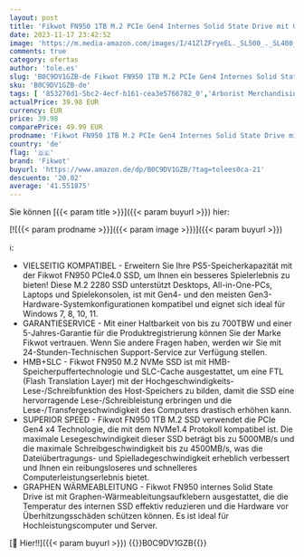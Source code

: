 ```yaml
---
layout: post
title: 'Fikwot FN950 1TB M.2 PCIe Gen4 Internes Solid State Drive mit Graphene Kühlaufkleber - Bis zu 5000 MB/s  Dynamischer SLC Cache  Kompatibel mit Laptops und PC Desktops'
date: 2023-11-17 23:42:52
image: 'https://m.media-amazon.com/images/I/41ZlZFryeEL._SL500_._SL400_.jpg'
comments: true
category: ofertas
author: 'tole.es'
slug: 'B0C9DV1GZB-de Fikwot FN950 1TB M.2 PCIe Gen4 Internes Solid State Drive...'
sku: 'B0C9DV1GZB-de'
tags: [ '853270d1-5bc2-4ecf-b161-cea3e5766782_0','Arborist Merchandising Root','Computer & Zubehör','Custom Stores','Datenspeicher','Interne SSD','Interne Solid State Drives','Interner Speicher','Komponenten','PC-Gaming','Self Service','fikwot','🇩🇪', ]
actualPrice: 39.98 EUR
currency: EUR
price: 39.98
comparePrice: 49.99 EUR
prodname: 'Fikwot FN950 1TB M.2 PCIe Gen4 Internes Solid State Drive mit Graphene Kühlaufkleber - Bis zu 5000 MB/s  Dynamischer SLC Cache  Kompatibel mit Laptops und PC Desktops'
country: 'de'
flag: '🇩🇪'
brand: 'Fikwot'
buyurl: 'https://www.amazon.de/dp/B0C9DV1GZB/?tag=tolees0ca-21'
descuento: '20.02'
average: '41.551875'
---
```


Sie können [{{< param title >}}]({{< param buyurl >}}) hier:

[![{{< param prodname >}}]({{< param image >}})]({{< param buyurl >}})

ℹ️:

- VIELSEITIG KOMPATIBEL - Erweitern Sie Ihre PS5-Speicherkapazität mit der Fikwot FN950 PCIe4.0 SSD, um Ihnen ein besseres Spielerlebnis zu bieten! Diese M.2 2280 SSD unterstützt Desktops, All-in-One-PCs, Laptops und Spielekonsolen, ist mit Gen4- und den meisten Gen3-Hardware-Systemkonfigurationen kompatibel und eignet sich ideal für Windows 7, 8, 10, 11.
- GARANTIESERVICE - Mit einer Haltbarkeit von bis zu 700TBW und einer 5-Jahres-Garantie für die Produktregistrierung können Sie der Marke Fikwot vertrauen. Wenn Sie andere Fragen haben, werden wir Sie mit 24-Stunden-Technischen Support-Service zur Verfügung stellen.
- HMB+SLC - Fikwot FN950 M.2 NVMe SSD ist mit HMB-Speicherpuffertechnologie und SLC-Cache ausgestattet, um eine FTL (Flash Translation Layer) mit der Hochgeschwindigkeits-Lese-/Schreibfunktion des Host-Speichers zu bilden, damit die SSD eine hervorragende Lese-/Schreibleistung erbringen und die Lese-/Transfergeschwindigkeit des Computers drastisch erhöhen kann.
- SUPERIOR SPEED - Fikwot FN950 1TB M.2 SSD verwendet die PCIe Gen4 x4 Technologie, die mit dem NVMe1.4 Protokoll kompatibel ist. Die maximale Lesegeschwindigkeit dieser SSD beträgt bis zu 5000MB/s und die maximale Schreibgeschwindigkeit bis zu 4500MB/s, was die Dateiübertragungs- und Spielladegeschwindigkeit erheblich verbessert und Ihnen ein reibungsloseres und schnelleres Computerleistungserlebnis bietet.
- GRAPHEN WÄRMEABLEITUNG - Fikwot FN950 internes Solid State Drive ist mit Graphen-Wärmeableitungsaufklebern ausgestattet, die die Temperatur des internen SSD effektiv reduzieren und die Hardware vor Überhitzungsschäden schützen können. Es ist ideal für Hochleistungscomputer und Server.

[🛒 Hier!!]({{< param buyurl >}})
{{<world>}}B0C9DV1GZB{{</world>}}
